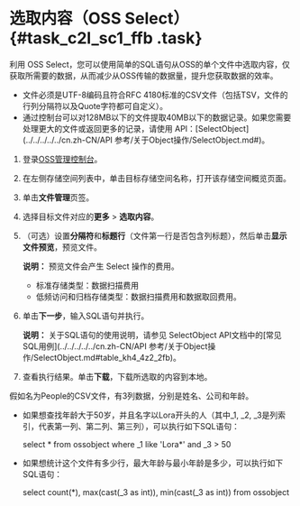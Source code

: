 # 选取内容（OSS Select） {#task_c2l_sc1_ffb .task}

利用 OSS Select，您可以使用简单的SQL语句从OSS的单个文件中选取内容，仅获取所需要的数据，从而减少从OSS传输的数据量，提升您获取数据的效率。

-   文件必须是UTF-8编码且符合RFC 4180标准的CSV文件（包括TSV，文件的行列分隔符以及Quote字符都可自定义）。
-   通过控制台可以对128MB以下的文件提取40MB以下的数据记录。如果您需要处理更大的文件或返回更多的记录，请使用 API：[SelectObject](../../../../../cn.zh-CN/API 参考/关于Object操作/SelectObject.md#)。

1.  登录[OSS管理控制台](https://oss.console.aliyun.com/)。 
2.  在左侧存储空间列表中，单击目标存储空间名称，打开该存储空间概览页面。 
3.  单击**文件管理**页签。 
4.  选择目标文件对应的**更多** \> **选取内容**。 
5.  （可选）设置**分隔符**和**标题行**（文件第一行是否包含列标题），然后单击**显示文件预览**，预览文件。 

    **说明：** 预览文件会产生 Select 操作的费用。

    -   标准存储类型：数据扫描费用
    -   低频访问和归档存储类型：数据扫描费用和数据取回费用。
6.  单击**下一步**，输入SQL语句并执行。 

    **说明：** 关于SQL语句的使用说明，请参见 SelectObject API文档中的[常见SQL用例](../../../../../cn.zh-CN/API 参考/关于Object操作/SelectObject.md#table_kh4_4z2_2fb)。

7.  查看执行结果。单击**下载**，下载所选取的内容到本地。 

假如名为People的CSV文件，有3列数据，分别是姓名、公司和年龄。

-   如果想查找年龄大于50岁，并且名字以Lora开头的人（其中\_1, \_2, \_3是列索引，代表第一列、第二列、第三列），可以执行如下SQL语句：

    select \* from ossobject where \_1 like 'Lora\*' and \_3 \> 50

-   如果想统计这个文件有多少行，最大年龄与最小年龄是多少，可以执行如下SQL语句：

    select count\(\*\), max\(cast\(\_3 as int\)\), min\(cast\(\_3 as int\)\) from ossobject


